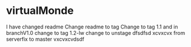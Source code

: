 # virtualMonde 
I have changed readme
Change readme to tag
Change to tag 1.1 and in branchV1.0
change to tag 1.2-lw
change to unstage dfsdfsd
xcvxcvx
from serverfix to master
vxcvxcvdsdf
